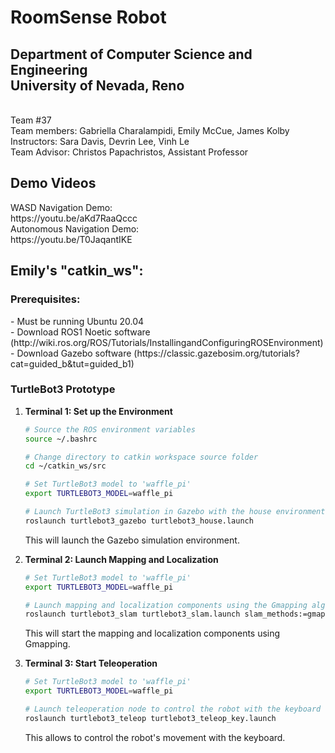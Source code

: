 <h1>RoomSense Robot</h1>
<h2>Department of Computer Science and Engineering <br \>
University of Nevada, Reno</h2><br  \>
Team #37<br \>
Team members: Gabriella Charalampidi, Emily McCue, James Kolby<br \>
Instructors: Sara Davis, Devrin Lee, Vinh Le<br \>
Team Advisor: Christos Papachristos, Assistant Professor

<h2>Demo Videos</h2>
WASD Navigation Demo:<br \>
https://youtu.be/aKd7RaaQccc<br \>
Autonomous Navigation Demo:<br \>
https://youtu.be/T0JaqantIKE<br \>

<h2>Emily's "catkin_ws":</h2>
<h3>Prerequisites:</h3>
- Must be running Ubuntu 20.04<br \>
- Download ROS1 Noetic software (http://wiki.ros.org/ROS/Tutorials/InstallingandConfiguringROSEnvironment)<br \>
- Download Gazebo software (https://classic.gazebosim.org/tutorials?cat=guided_b&tut=guided_b1)<br \>

### TurtleBot3 Prototype


1. **Terminal 1: Set up the Environment**

     ```bash
     # Source the ROS environment variables
     source ~/.bashrc

     # Change directory to catkin workspace source folder
     cd ~/catkin_ws/src

     # Set TurtleBot3 model to 'waffle_pi'
     export TURTLEBOT3_MODEL=waffle_pi

     # Launch TurtleBot3 simulation in Gazebo with the house environment
     roslaunch turtlebot3_gazebo turtlebot3_house.launch
     ```

   This will launch the Gazebo simulation environment.

2. **Terminal 2: Launch Mapping and Localization**

     ```bash
     # Set TurtleBot3 model to 'waffle_pi'
     export TURTLEBOT3_MODEL=waffle_pi

     # Launch mapping and localization components using the Gmapping algorithm
     roslaunch turtlebot3_slam turtlebot3_slam.launch slam_methods:=gmapping
     ```

   This will start the mapping and localization components using Gmapping.

3. **Terminal 3: Start Teleoperation**

     ```bash
     # Set TurtleBot3 model to 'waffle_pi'
     export TURTLEBOT3_MODEL=waffle_pi

     # Launch teleoperation node to control the robot with the keyboard
     roslaunch turtlebot3_teleop turtlebot3_teleop_key.launch
     ```

   This allows to control the robot's movement with the keyboard.

